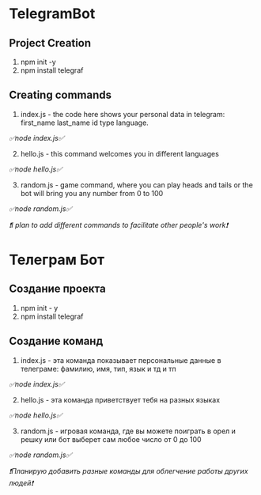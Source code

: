 # TelegramBot

## Project Creation

1) npm init -y
2) npm install telegraf

## Creating commands

1) index.js - the code here shows your personal data in telegram: first_name last_name id type language. 


*✅node index.js✅*

2) hello.js - this command welcomes you in different languages


*✅node hello.js✅*

3) random.js - game command, where you can play heads and tails or the bot will bring you any number from 0 to 100


*✅node random.js✅*

*❗I plan to add different commands to facilitate other people's work❗*


# Телеграм Бот

## Создание проекта

1) npm init - y
2) npm install telegraf

## Создание команд

1) index.js - эта команда показывает персональные данные в телеграме: фамилию, имя, тип, язык и тд и тп

*✅node index.js✅*

2) hello.js - эта команда приветствует тебя на разных языках

*✅node hello.js✅*

3) random.js - игровая команда, где вы можете поиграть в орел и решку или бот выберет сам любое число от 0 до 100

*✅node random.js✅*


*❗Планирую добавить разные команды для облегчение работы других людей❗*
